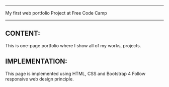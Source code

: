 **********************************************
My first web portfolio
Project at Free Code Camp
**********************************************

CONTENT:
--------
This is one-page portfolio where I show all of my works, projects. 

IMPLEMENTATION:
---------------
This page is implemented using HTML, CSS and Bootstrap 4 
Follow responsive web design principle.
